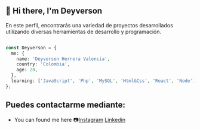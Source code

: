 ##  🚀 Hi there, I'm Deyverson 

En este perfil, encontrarás una variedad de proyectos desarrollados utilizando diversas herramientas de desarrollo y programación.

```php

const Deyverson = {
  me: {
    name: 'Deyverson Herrera Valencia',
    country: 'Colombia',
    age: 20,
  },
  learning: ['JavaScript', 'Php', 'MySQL', 'Html&Css', 'React', 'Node'],
};

```
## Puedes contactarme mediante:
-  You can found me here 📷[Instagram](https://www.instagram.com/its_deyverson/) [Linkedin](www.linkedin.com/in/deyverson)

